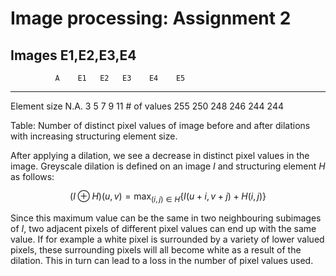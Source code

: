 # Image processing: Assignment 2

## Images E1,E2,E3,E4

              A    E1   E2   E3    E4    E5
------------- ---- ---- ---- ----- ----- -----
Element size  N.A. 3    5    7     9     11
\# of values  255  250  248  246   244   244

Table: Number of distinct pixel values of image before and after dilations with increasing structuring element size.

After applying a dilation, we see a decrease in distinct pixel values in the image. Greyscale dilation is defined on an image $I$ and structuring element $H$ as follows:

$$(I \oplus H) (u,v) = \max_{(i,j) \in H} \{I(u+i,v+j) + H(i,j)\}$$

Since this maximum value can be the same in two neighbouring subimages of $I$, two adjacent pixels of different pixel values can end up with the same value. If for example a white pixel is surrounded by a variety of lower valued pixels, these surrounding pixels will all become white as a result of the dilation. This in turn can lead to a loss in the number of pixel values used.